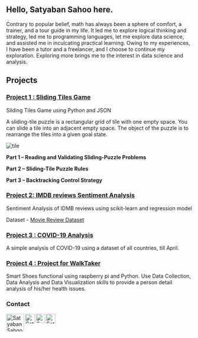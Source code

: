 ## Hello, Satyaban Sahoo here.

Contrary to popular belief, math has always been a sphere of comfort, a trainer, and a tour guide in my life. It led me to explore logical thinking and strategy, led me to programming languages, let me explore data science, and assisted me in inculcating practical learning. Owing to my experiences, I have been a tutor and a freelancer, and I choose to continue my exploration. Exploring more brings me to the interest in data science and analysis.

## Projects
### [Project 1 : Sliding Tiles Game](https://github.com/hemraj4545/Sliding-Tiles-Game)

Silding Tiles Game using Python and JSON

A sliding-tile puzzle is a rectangular grid of tile with one empty space. You can slide a tile into an adjacent empty space. The object of the puzzle is to rearrange the tiles into a given goal state.

![tile](https://user-images.githubusercontent.com/38886899/73072756-d45f5980-3edb-11ea-8a81-2dcd34997a64.jpg)

**Part 1 – Reading and Validating Sliding-Puzzle Problems**

**Part 2 – Sliding-Tile Puzzle Rules**

**Part 3 – Backtracking Control Strategy**

### [Project 2: IMDB reviews Sentiment Analysis](https://github.com/hemraj4545/idmb_sentiment_analysis)

Sentiment Analysis of IDMB reviews using scikit-learn and regression model

Dataset - [Movie Review Dataset](https://www.mediafire.com/file/6c5er1odhjp7e8g/movie_data.csv/file)

### [Project 3 : COVID-19 Analysis](https://github.com/hemraj4545/COVID-19-Analysis)

A simple analysis of COVID-19 using a dataset of all countries, till April.

### [Project 4 : Project for WalkTaker](https://github.com/hemraj4545/Project-for-walktaker)
 
Smart Shoes functional using raspberry pi and Python. Use Data Collection, Data Analysis and Data Visualization skills to provide a person detail analysis of his/her health issues.

### Contact

  <a href="https://www.linkedin.com/in/satyabansahoo2000">
    <img align="left" alt="Satyaban Sahoo | Linkedin" width="48px" src="https://cdn.svgporn.com/logos/linkedin.svg" />
  </a>
  
  <a href="https://twitter.com/satyabansahoo2k?lang=en">
    <img align="left" alt="Satyaban Sahoo | Twitter" width="26px" src="https://cdn.svgporn.com/logos/twitter.svg" />
  </a>
  
  <a href="https://www.instagram.com/satyabansahoo2000/">
    <img align="left" alt="Satyaban Sahoo | Instagram" width="24px" src="https://cdn.svgporn.com/logos/instagram-icon.svg" />
  </a>
  
  <a href="mailto:satyaban20@gmail.com">
    <img align="left" alt="Satyaban Sahoo | Gmail" width="26px" src="https://cdn.svgporn.com/logos/google-gmail.svg" />
  </a>


